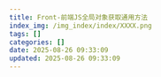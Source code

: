 ```yaml
---
title: Front-前端JS全局对象获取通用方法
index_img: /img_index/index/XXXX.png
tags: []
categories: []
date: 2025-08-26 09:33:09
updated: 2025-08-26 09:33:09
---
```

